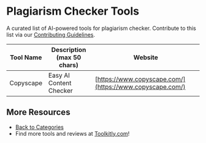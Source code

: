 # Plagiarism Checker Tools

A curated list of AI-powered tools for plagiarism checker. Contribute to this list via our [Contributing Guidelines](../CONTRIBUTING.md).

| Tool Name | Description (max 50 chars) | Website |
|-----------|----------------------------|---------|
| Copyscape | Easy AI Content Checker | [https://www.copyscape.com/](https://www.copyscape.com/) |

## More Resources
- [Back to Categories](https://github.com/ToolkitlyAI/awesome-ai-tools/blob/master/README.md)
- Find more tools and reviews at [Toolkitly.com](https://toolkitly.com)!

